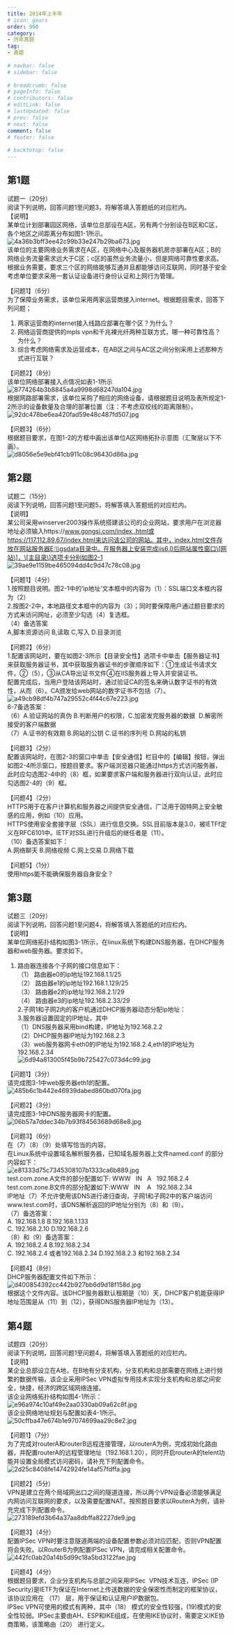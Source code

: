 ```yaml
---  
title: 2014年上半年  
# icon: gears  
order: 990  
category:  
- 历年真题  
tag:  
- 真题  
  
# navbar: false  
# sidebar: false  
  
# breadcrumb: false  
# pageInfo: false  
# contributors: false  
# editLink: false  
# lastUpdated: false  
# prev: false  
# next: false  
comment: false  
# footer: false  
  
# backtotop: false  
---  
```

## 第1题 ##

试题一（20分）  
阅读下列说明，回答问题1至问题3，将解答填入答题纸的对应栏内。  
【说明】  
某单位计划部署园区网络，该单位总部设在A区，另有两个分别设在B区和C区，各个地区之间距离分布如图1-1所示。  
![4a36b3bff3ee42c99b33e247b29ba673.jpg][]  
该单位的主要网络业务需求在A区，在网络中心及服务器机房亦部署在A区；B的网络业务流量需求远大于C区；c区的虽然业务流量小，但是网络可靠性要求高。根据业务需要，要求三个区的网络能够互通并且都能够访问互联网，同时基于安全考虑单位要求采用一套认证设备进行身份认证和上网行为管理。  
  
【问题1】（6分）  
为了保障业务需求，该单位采用两家运营商接入internet。根据题目需求，回答下列问题；  
1. 两家运营商的internet接入线路应部署在哪个区？为什么？  
2. 网络运营商提供的mpls vpn和千兆裸光纤两种互联方式，哪一种可靠性高？为什么？  
3. 综合考虑网络需求及运营成本，在AB区之间与AC区之间分别采用上述那种方式进行互联？  
  
【问题2】（8分）  
该单位网络部署接入点情况如表1-1所示  
![8774264b3b8845a4a9998d68247da104.jpg][]  
根据网路部署需求，该单位采购了相应的网络设备，请根据题目说明及表所规定1-2所示的设备数量及合理的部署位置（注：不考虑双绞线的距离限制）。  
![92dc478be6ea420fad59e48c487fd507.jpg][]  
  
【问题3】（6分）  
根据题目要求，在图1-2的方框中画出该单位A区网络拓扑示意图（汇聚层以下不画）。  
![d8056e5e9ebf41cb911c08c96430d86a.jpg][]  


## 第2题 ##

试题二（15分）  
阅读下列说明，回答问题1至问题5，将解答填入答题纸的对应栏内。  
【说明】  
某公司采用winserver2003操作系统搭建该公司的企业网站，要求用户在浏览器地址必须输入https://www.gongsi.com/index,.html或https://117.112.89.67/index.html来访问该公司的网站。其中，index.html文件存放在网站服务器E:\\gsdata目录中。在服务器上安装完成iis6.0后网站属性窗口\[网站\]，\[主目录\]选项卡分别如图2-1  
![39ae9e1159be465094dd4c9d47c78c08.jpg][]  
  
【问题1】（4分）  
1.按照题目说明。图2-1中的‘ip地址’文本框中的内容为（1）：SSL端口文本框内容为（2）  
2.按图2-2中，本地路径文本框中的内容为（3）；同时要保障用户通过题目要求的方式来访问网址，必须至少勾选（4）复选框。  
（4）备选答案  
A,脚本资源访问 B,读取 C,写入 D.目录浏览  
  
【问题2】（6分）  
1.配置该网站时，要在如图2-3所示【目录安全性】选项卡中单击【服务器证书】来获取服务器证书，其中获取服务器证书的步骤顺序如下：①生成证书请求文件，②（5），③从CA导出证书文件④在IIS服务器上导入并安装证书。  
配置完成后，当用户登陆该网站时，通过验证CA的签名来确认数字证书的有效性，从而（6）。CA颁发给web网站的数字证书不包括（7）。  
![a49cb98df4b747a29552c4f44c67e223.jpg][]  
6-7备选答案：  
（6）A.验证网站的真伪 B.判断用户的权限，C.加密发完服务器的数据  D.解密所接受的客户端数据  
（7）A.证书的有效期 B.网站的公钥 C.证书的序列号 D.网站的私钥  
  
【问题3】（2分）  
配置该网站时，在图2-3的窗口中单击【安全通信】栏目中的【编辑】按钮，弹出如图2-4所示窗口，按题目要求。客户端浏览器只能通过https方式访问服务器，此时应勾选图2-4中的（8）框，如果要求客户端和服务器进行双向认证，此时应勾选图2-4的（9）框。  
  
【问题4】（2分）  
HTTPS用于在客户计算机和服务器之间提供安全通信，广泛用于因特网上安全敏感的应用，例如（10）应用。  
HTTPS使用安全套接字层（SSL）进行信息交换。SSL目前版本是3.0，被IETFf定义在RFC6101中。IETF对SSL进行升级后的继任者是（11）。  
（10）备选答案如下：  
A.网络聊天 B.网络视频 C.网上交易 D.网络下载  
  
【问题5】（1分）  
使用https能不能确保服务器自身安全？  


## 第3题 ##

试题三（20分）  
阅读下列说明，回答问题1至问题4，将解答填入答题纸的对应栏内。  
【说明】  
某单位网络拓扑结构如图3-1所示，在linux系统下构建DNS服务器，在DHCP服务器和web服务器。要求如下。  
1. 路由器连接各个子网的接口信息如下：  
（1） 路由器e0的ip地址192.168.1.1/25  
（2） 路由器e1的ip地址192.168.1.129/25  
（3） 路由器e2的ip地址192.168.2.1/29  
（4） 路由器e3的ip地址192.168.2.33/29  
2.子网1和子网2内的客户机通过DHCP服务器动态分配ip地址：  
3.服务器设置固定的IP地址，其中  
（1）DNS服务器采用bind构建，IP地址为192.168.2.2  
（2）DHCP服务器IP地址为192.168.2.3  
（3）web服务器网卡eth0的IP地址为192.168.2.4,eth1的IP地址为192.168.2.34  
![6d94a813005f45b9b725427c073d4c99.jpg][]  
  
【问题1】（3分）  
请完成图3-1中web服务器eth1的配置。  
![485b6c1b442e46939dabed860bd070fa.jpg][]  
  
【问题2】（3分）  
请完成图3-1中DNS服务器网卡的配置。  
![06b57a7ddec34b7b93f84563689d68e8.jpg][]  
  
【问题3】（6分）  
在（7）（8）（9）处填写恰当的内容。  
在Linux系统中设置域名解析服务器，已知域名服务器上文件named.conf 的部分内容如下：  
![e81333d75c7345308107b1333ca6b889.jpg][]  
test.com.zone.A文件的部分配置如下: WWW   IN   A   192.168.2.4  
test.com.zone.B文件的部分配置如下:WWW   IN    A   192.168.2.34  
IP地址（7）不允许使用该DNS进行递归查询，子网1和子网2中的客户端访问www.test.com时，该DNS解析返回的IP地址分别为（8）和（9）。  
（7）备选答案：  
A. 192.168.1.8 B.192.168.1.133  
C. 192.168.2.10 D.192.168.2.6  
（8）和（9）备选答案：  
A. 192.168.2.4 B.192.168.2.34  
C. 192.168.2.4 或者192.168.2.34 D.192.168.2.3 和192.168.2.34  
  
【问题4】（8分）  
DHCP服务器配置文件如下所示：  
![d400854392cc442b927bb6d9d18f158d.jpg][]  
根据这个文件内容。该DHCP服务器默认租期是（10）天，DHCP客户机能获得IP地址范围是从（11）到（12），获得DNS服务器IP地址为（13）。  


## 第4题 ##

试题四（20分）  
阅读下列说明，回答问题1至问题4，将解答填入答题纸的对应栏内。  
【说明】  
某企业总部设立在A地，在B地有分支机构，分支机构和总部需要在网络上进行频繁的数据传输，该企业采用IPSec VPN虚拟专用技术实现分支机构和总部之间安全，快捷，经济的跨区域网络连接。  
该企业网络拓扑结构如图4-1所示：  
![e96a974c10af49e2aa0330ab09a62c8f.jpg][]  
该企业网络地址规划与配置如表4-1所示。  
![50cffba47e674b1e97074699aa29c8e2.jpg][]  
  
【问题1】（7分）  
为了完成对routerA和routerB远程连接管理，以routerA为例，完成初始化路由器，并配置routerA的远程管理地址（192.168.1.20），同时开启routerA的telent功能并设置全局模式访问密码，请补充下列配置命令。  
![2d25c8408fe14742924fe14af57fdffa.jpg][]  
  
【问题2】（5分）  
VPN是建立在两个局域网出口之间的隧道连接，所以两个VPN设备必须能够满足内网访问互联网的要求，以及需要配置NAT。按照题目要求以RouterA为例，请补充完成下列配置命令。  
![273189efd3b64a37aa8dbffa82227de9.jpg][]  
  
【问题3】（4分）  
配置IPSec VPN时要注意隧道两端的设备配置参数必须对应匹配，否则VPN配置将会失败。以RouterB为例配置IPSec VPN，请完成相关配置命令。  
![442fc0ab20a14b5d99c18a5bd3122fae.jpg][]  
  
【问题4】（4分）  
根据题目要求，企业分支机构与总部之间采用IPSec  VPN技术互连，IPSec (IP Security)是IETF为保证在Internet上传送数据的安全保密性而制定的框架协议，该协议应用在 （17） 层，用于保证和认证用户IP数据包。  
IPSec VPN可使用的模式有两种，其中（18） 模式的安全性较强，(19)模式的安全性较弱。IPSec主要由AH、ESP和IKE组成，在使用IKE协议时，需要定义IKE协商策略，该策略由（20） 进行定义。  



[4a36b3bff3ee42c99b33e247b29ba673.jpg]: https://www.xkxxkx.cn/file/exam/software/网络工程师/案例/第1题/4a36b3bff3ee42c99b33e247b29ba673.jpg
[8774264b3b8845a4a9998d68247da104.jpg]: https://www.xkxxkx.cn/file/exam/software/网络工程师/案例/第1题/8774264b3b8845a4a9998d68247da104.jpg
[92dc478be6ea420fad59e48c487fd507.jpg]: https://www.xkxxkx.cn/file/exam/software/网络工程师/案例/第1题/92dc478be6ea420fad59e48c487fd507.jpg
[d8056e5e9ebf41cb911c08c96430d86a.jpg]: https://www.xkxxkx.cn/file/exam/software/网络工程师/案例/第1题/d8056e5e9ebf41cb911c08c96430d86a.jpg
[39ae9e1159be465094dd4c9d47c78c08.jpg]: https://www.xkxxkx.cn/file/exam/software/网络工程师/案例/第2题/39ae9e1159be465094dd4c9d47c78c08.jpg
[a49cb98df4b747a29552c4f44c67e223.jpg]: https://www.xkxxkx.cn/file/exam/software/网络工程师/案例/第2题/a49cb98df4b747a29552c4f44c67e223.jpg
[6d94a813005f45b9b725427c073d4c99.jpg]: https://www.xkxxkx.cn/file/exam/software/网络工程师/案例/第3题/6d94a813005f45b9b725427c073d4c99.jpg
[485b6c1b442e46939dabed860bd070fa.jpg]: https://www.xkxxkx.cn/file/exam/software/网络工程师/案例/第3题/485b6c1b442e46939dabed860bd070fa.jpg
[06b57a7ddec34b7b93f84563689d68e8.jpg]: https://www.xkxxkx.cn/file/exam/software/网络工程师/案例/第3题/06b57a7ddec34b7b93f84563689d68e8.jpg
[e81333d75c7345308107b1333ca6b889.jpg]: https://www.xkxxkx.cn/file/exam/software/网络工程师/案例/第3题/e81333d75c7345308107b1333ca6b889.jpg
[d400854392cc442b927bb6d9d18f158d.jpg]: https://www.xkxxkx.cn/file/exam/software/网络工程师/案例/第3题/d400854392cc442b927bb6d9d18f158d.jpg
[e96a974c10af49e2aa0330ab09a62c8f.jpg]: https://www.xkxxkx.cn/file/exam/software/网络工程师/案例/第4题/e96a974c10af49e2aa0330ab09a62c8f.jpg
[50cffba47e674b1e97074699aa29c8e2.jpg]: https://www.xkxxkx.cn/file/exam/software/网络工程师/案例/第4题/50cffba47e674b1e97074699aa29c8e2.jpg
[2d25c8408fe14742924fe14af57fdffa.jpg]: https://www.xkxxkx.cn/file/exam/software/网络工程师/案例/第4题/2d25c8408fe14742924fe14af57fdffa.jpg
[273189efd3b64a37aa8dbffa82227de9.jpg]: https://www.xkxxkx.cn/file/exam/software/网络工程师/案例/第4题/273189efd3b64a37aa8dbffa82227de9.jpg
[442fc0ab20a14b5d99c18a5bd3122fae.jpg]: https://www.xkxxkx.cn/file/exam/software/网络工程师/案例/第4题/442fc0ab20a14b5d99c18a5bd3122fae.jpg

